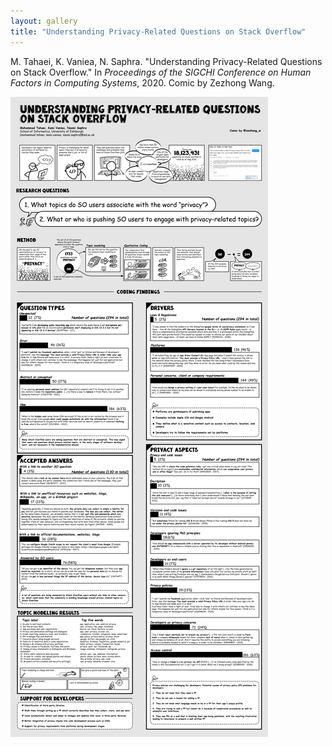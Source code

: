 ```yaml
---
layout: gallery
title: "Understanding Privacy-Related Questions on Stack Overflow"
---
```


M. Tahaei, K. Vaniea, N. Saphra. "Understanding Privacy-Related Questions on Stack Overflow." In _Proceedings of the SIGCHI Conference on Human Factors in Computing Systems_, 2020. Comic by Zezhong Wang.

![](/assets/gallery/5-1.png)
